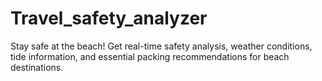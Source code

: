# Travel_safety_analyzer
Stay safe at the beach! Get real-time safety analysis, weather conditions, tide information, and essential packing recommendations for beach destinations.
